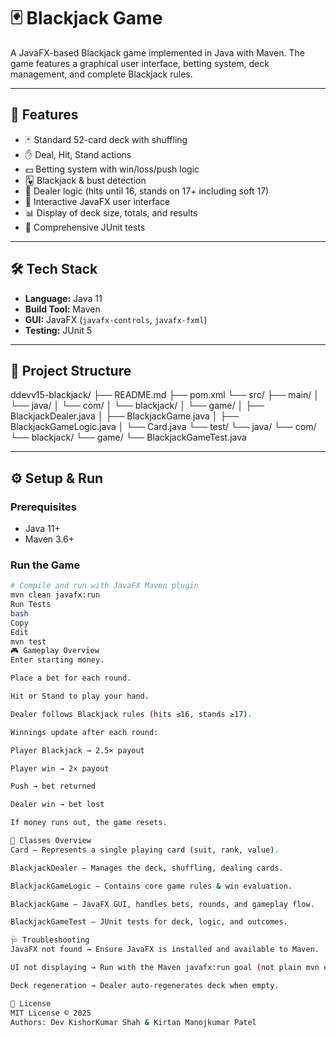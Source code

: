 
# 🃏 Blackjack Game

A JavaFX-based Blackjack game implemented in Java with Maven. The game features a graphical user interface, betting system, deck management, and complete Blackjack rules.

---

## 🎯 Features

- 🃏 Standard 52-card deck with shuffling
- ✋ Deal, Hit, Stand actions
- 💵 Betting system with win/loss/push logic
- 🂱 Blackjack & bust detection
- 🏦 Dealer logic (hits until 16, stands on 17+ including soft 17)
- 🎨 Interactive JavaFX user interface
- 📊 Display of deck size, totals, and results
- 🧪 Comprehensive JUnit tests

---

## 🛠️ Tech Stack

- **Language:** Java 11  
- **Build Tool:** Maven  
- **GUI:** JavaFX (`javafx-controls`, `javafx-fxml`)  
- **Testing:** JUnit 5  

---

## 📂 Project Structure

ddevv15-blackjack/
├── README.md
├── pom.xml
└── src/
├── main/
│ └── java/
│ └── com/
│ └── blackjack/
│ └── game/
│ ├── BlackjackDealer.java
│ ├── BlackjackGame.java
│ ├── BlackjackGameLogic.java
│ └── Card.java
└── test/
└── java/
└── com/
└── blackjack/
└── game/
└── BlackjackGameTest.java

---

## ⚙️ Setup & Run

### Prerequisites
- Java 11+  
- Maven 3.6+  

### Run the Game
```bash
# Compile and run with JavaFX Maven plugin
mvn clean javafx:run
Run Tests
bash
Copy
Edit
mvn test
🎮 Gameplay Overview
Enter starting money.

Place a bet for each round.

Hit or Stand to play your hand.

Dealer follows Blackjack rules (hits ≤16, stands ≥17).

Winnings update after each round:

Player Blackjack → 2.5× payout

Player win → 2× payout

Push → bet returned

Dealer win → bet lost

If money runs out, the game resets.

🧩 Classes Overview
Card – Represents a single playing card (suit, rank, value).

BlackjackDealer – Manages the deck, shuffling, dealing cards.

BlackjackGameLogic – Contains core game rules & win evaluation.

BlackjackGame – JavaFX GUI, handles bets, rounds, and gameplay flow.

BlackjackGameTest – JUnit tests for deck, logic, and outcomes.

🩺 Troubleshooting
JavaFX not found → Ensure JavaFX is installed and available to Maven.

UI not displaying → Run with the Maven javafx:run goal (not plain mvn exec:java).

Deck regeneration → Dealer auto-regenerates deck when empty.

📜 License
MIT License © 2025
Authors: Dev KishorKumar Shah & Kirtan Manojkumar Patel

